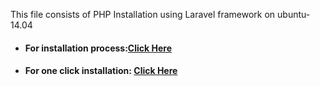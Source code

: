 This file consists of PHP Installation using Laravel framework on ubuntu-14.04

* #### For installation process:[Click Here](PHP-tutorial-14.04.md)

* #### For one click installation: [Click Here](php-14.04.sh)

